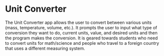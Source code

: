 # Unit Converter

The Unit Converter app allows the user to convert between various units (mass, temperature, volume, etc.). It prompts the user to input what type of conversion they want to do, current units, value, and desired units and then the program makes the conversion. It is geared towards students who need to convert units for math/science and people who travel to a foreign country that uses a different measuring system.
